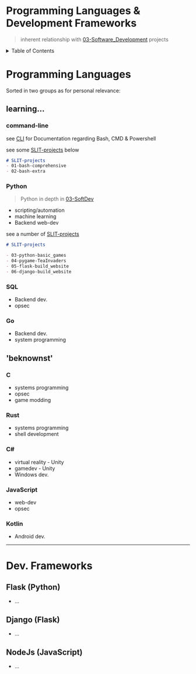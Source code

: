 # Programming Languages & Development Frameworks

> inherent relationship with [03-Software_Development](/SLIT-projects/03-Software_Development/) projects


<details>
<summary>Table of Contents</summary>

- [Programming Languages & Development Frameworks](#programming-languages--development-frameworks)
- [Programming Languages](#programming-languages)
  - [learning...](#learning)
    - [command-line](#command-line)
    - [Python](#python)
    - [SQL](#sql)
    - [Go](#go)
  - ['beknownst'](#beknownst)
    - [C](#c)
    - [Rust](#rust)
    - [C#](#c-1)
    - [JavaScript](#javascript)
    - [Kotlin](#kotlin)
- [Dev. Frameworks](#dev-frameworks)
  - [Flask (Python)](#flask-python)
  - [Django (Flask)](#django-flask)
  - [NodeJs (JavaScript)](#nodejs-javascript)
</details>


# Programming Languages

Sorted in two groups as for personal relevance:

## learning...

### command-line

see [CLI](/SLIT-projects/02-Operating_Systems/_GEN/_CLI.md) for Documentation regarding Bash, CMD & Powershell

see some [SLIT-projects](/SLIT-projects/03-Software_Development/) below

```markdown
# SLIT-projects
- 01-bash-comprehensive
- 02-bash-extra
```

### Python

> Python in depth in [03-SoftDev](/SLIT-projects/03-Software_Development/_langs_frames/_Python.md)


- scripting/automation
- machine learning
- Backend web-dev 

see a number of [SLIT-projects](/SLIT-projects/03-Software_Development/)

```markdown
# SLIT-projects

- 03-python-basic_games
- 04-pygame-TeaInvaders
- 05-flask-build_website
- 06-django-build_website
```


### SQL
- Backend dev.
- opsec

### Go
- Backend dev.
- system programming

## 'beknownst'

### C
- systems programming
- opsec
- game modding

### Rust
- systems programming
- shell development

### C#
- virtual reality - Unity
- gamedev - Unity
- Windows dev.

### JavaScript
- web-dev
- opsec

### Kotlin
- Android dev.


---


# Dev. Frameworks


## Flask (Python)
- ...

## Django (Flask)
- ...

## NodeJs (JavaScript)
- ...

